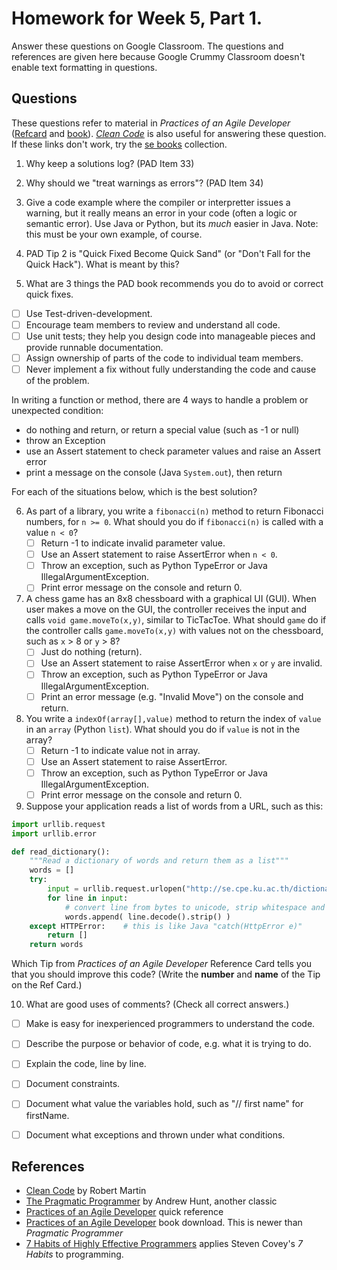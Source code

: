 # Homework for Week 5, Part 1.

Answer these questions on Google Classroom.
The questions and references are given here because
Google Crummy Classroom doesn't enable text formatting 
in questions.

## Questions

These questions refer to material in *Practices of an Agile Developer* ([Refcard][pad-refcard] and [book][pad]). *[Clean Code][clean-code]* is also useful for answering these question.
If these links don't work, try the [se books][sebooks] collection.

1. Why keep a solutions log? (PAD Item 33)

2. Why should we "treat warnings as errors"? (PAD Item 34)

3. Give a code example where the compiler or interpretter issues a warning, but it really means an error in your code (often a logic or semantic error).
Use Java or Python, but its *much* easier in Java.
Note: this must be your own example, of course.

4. PAD Tip 2 is "Quick Fixed Become Quick Sand" (or "Don't Fall for the Quick Hack").  What is meant by this?

5. What are 3 things the PAD book recommends you do to avoid or correct quick fixes.
  - [ ] Use Test-driven-development.
  - [ ] Encourage team members to review and understand all code.
  - [ ] Use unit tests; they help you design code into manageable pieces and provide runnable documentation.
  - [ ] Assign ownership of parts of the code to individual team members.
  - [ ] Never implement a fix without fully understanding the code and cause of the problem.

In writing a function or method, there are 4 ways to handle a problem or unexpected condition:

   - do nothing and return, or return a special value (such as -1 or null) 
   - throw an Exception
   - use an Assert statement to check parameter values and raise an Assert error
   - print a message on the console (Java `System.out`), then return

For each of the situations below, which is the best solution?

6. As part of a library, you write a `fibonacci(n)` method to return Fibonacci numbers, for `n >= 0`. 
What should you do if `fibonacci(n)` is called with a value `n < 0`?
   - [ ] Return -1 to indicate invalid parameter value.
   - [ ] Use an Assert statement to raise AssertError when `n < 0`.
   - [ ] Throw an exception, such as Python TypeError or Java IllegalArgumentException.
   - [ ] Print error message on the console and return 0.

7. A chess game has an 8x8 chessboard with a graphical UI (GUI).  When user makes a move on the GUI, the controller receives the input and calls `void game.moveTo(x,y)`, similar to TicTacToe.  What should `game` do if the controller calls `game.moveTo(x,y)` with values not on the chessboard, such as `x` > 8 or `y` > 8?
   - [ ] Just do nothing (return). 
   - [ ] Use an Assert statement to raise AssertError when `x` or `y` are invalid.
   - [ ] Throw an exception, such as Python TypeError or Java IllegalArgumentException.
   - [ ] Print an error message (e.g. "Invalid Move") on the console and return.

8. You write a `indexOf(array[],value)` method to return the index of `value` 
in an `array` (Python `list`). What should you do if `value` is not in the array?
   - [ ] Return -1 to indicate value not in array.
   - [ ] Use an Assert statement to raise AssertError.
   - [ ] Throw an exception, such as Python TypeError or Java IllegalArgumentException.
   - [ ] Print error message on the console and return 0.

9. Suppose your application reads a list of words from a URL, such as this:
```python
import urllib.request
import urllib.error

def read_dictionary():
    """Read a dictionary of words and return them as a list"""
    words = []
    try:
        input = urllib.request.urlopen("http://se.cpe.ku.ac.th/dictionary.txxxt")
        for line in input:
            # convert line from bytes to unicode, strip whitespace and newline
            words.append( line.decode().strip() )
    except HTTPError:    # this is like Java "catch(HttpError e)"
        return []
    return words
```
Which Tip from *Practices of an Agile Developer* Reference Card tells you that you should improve this code? (Write the **number** and **name** of the Tip on the Ref Card.)

10. What are good uses of comments? (Check all correct answers.)
  - [ ] Make is easy for inexperienced programmers to understand the code.
  - [ ] Describe the purpose or behavior of code, e.g. what it is trying to do.
  - [ ] Explain the code, line by line.
  - [ ] Document constraints.
  - [ ] Document what value the variables hold, such as "// first name" for firstName.
  - [ ] Document what exceptions and thrown under what conditions.


## References

* [Clean Code][clean-code] by Robert Martin
* [The Pragmatic Programmer][pragmatic-programmer] by Andrew Hunt, another classic
* [Practices of an Agile Developer][pad-refcard] quick reference
* [Practices of an Agile Developer][pad] book download. This is newer than *Pragmatic Programmer*
* [7 Habits of Highly Effective Programmers][7-habits-programmer] applies Steven Covey's *7 Habits* to programming.

<!-- the references in this file.  They won't appear in formatted output. -->

[sebooks]: https://se.cpe.ku.ac.th/doc/books/Programming/
[clean-code]: http://www.investigatii.md/uploads/resurse/Clean_Code.pdf "Clean Code by Robert Martin"
[pad-refcard]: https://media.pragprog.com/titles/pad/PAD-pulloutcard.pdf "Practices of an Agile Developer Quick Reference"
[pad]: https://github.com/mart0/Useful-materials---books-presentations-ant-etc./raw/master/Others/Practices%20of%20an%20Agile%20Developer.pdf "Practices of an Agile Developer, on Github"
[pragmatic-programmer]: https://www.nceclusters.no/globalassets/filer/nce/diverse/the-pragmatic-programmer.pdf "The Pragmatic Programmer by Andrew Hunt"
[7-habits-programmer]: https://simpleprogrammer.com/7-habits-highly-effective-programmers/ "7 Habits of Highly Effective Programmers"
